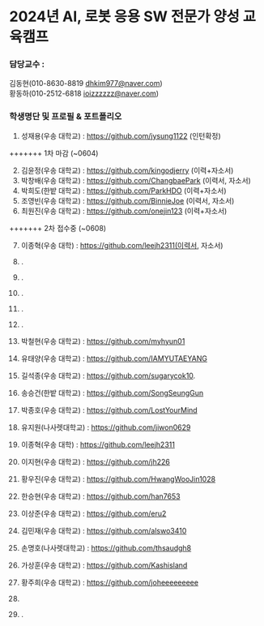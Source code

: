 
# 2024년 AI, 로봇 응용 SW 전문가 양성 교육캠프 ##
### 담당교수 : 
   김동현(010-8630-8819 dhkim977@naver.com)   
   황동하(010-2512-6818 ioizzzzzz@naver.com)
 
### 학생명단 및 프로필 & 포트폴리오 
1. 성재용(우송   대학교) :  https://github.com/jysung1122 (인턴확정)

+++++++ 1차 마감 (~0604)

2. 김윤정(우송   대학교) :  https://github.com/kingodjerry (이력+자소서)
3. 박창배(우송   대학교) :  https://github.com/ChangbaePark (이력서, 자소서) 
4. 박희도(한밭   대학교) :  https://github.com/ParkHDO (이력+자소서)
5. 조영빈(우송  대학교) :  https://github.com/BinnieJoe (이력서, 자소서)
6. 최원진(우송  대학교) : https://github.com/onejin123 (이력+자소서)

+++++++ 2차 접수중 (~0608)

7. 이종혁(우송  대학) : https://github.com/leejh2311(이력서, 자소서)
8. .
9. .
10. .
11. .
12. .

13. 박철현(우송   대학교) :  https://github.com/myhyun01
14. 유태양(우송   대학교) :  https://github.com/IAMYUTAEYANG
15. 길석종(우송   대학교) :  https://github.com/sugarycok10. 
16. 송승건(한밭   대학교) :  https://github.com/SongSeungGun
17. 박종호(우송   대학교) :  https://github.com/LostYourMind
18. 유지원(나사렛대학교) : https://github.com/jiwon0629
19. 이종혁(우송  대학) : https://github.com/leejh2311
20. 이지현(우송  대학교) : https://github.com/jh226
21. 황우진(우송  대학교) : https://github.com/HwangWooJin1028
22. 한승현(우송  대학교) : https://github.com/han7653
23. 이상준(우송  대학교) : https://github.com/eru2
24. 김민재(우송  대학교) : https://github.com/alswo3410
25. 손명호(나사렛대학교) : https://github.com/thsaudgh8
26. 가상훈(우송  대학교) : https://github.com/Kashisland
27. 황주희(우송  대학교) : https://github.com/joheeeeeeeee
29. 



38. .
